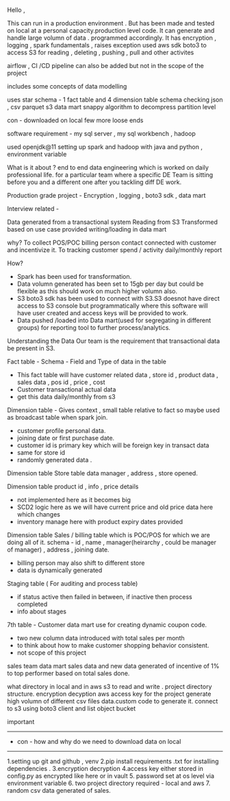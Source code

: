 Hello , 

This can run in a production environment . But has been made and tested on local at a personal capacity.production level code.
It can generate and handle large volumn of data . programmed accordingly.
It has encryption , logging , spark fundamentals , raises exception
used aws sdk boto3 to access S3 for reading , deleting , pushing , pull and other activites

airflow , CI /CD pipeline can also be added but not in the scope of the project

includes some concepts of data modelling

uses star schema - 1 fact table and 4 dimension table
schema checking 
json , csv 
parquet 
s3 data mart
snappy algorithm to decompress
partition level

con - downloaded on local 
few more loose ends


software requirement - my sql server , my sql workbench , hadoop

used openjdk@11
setting up spark and hadoop with java and python , environment variable


What is it about ?
end to end data engineering which is worked on daily professional life.
for a particular team where a specific DE Team is sitting before you and a different one after you tackling diff DE work.

Production grade project - Encryption , logging , boto3 sdk , data mart

Interview related -

Data generated from a transactional system
Reading from S3
Transformed based on use case provided
writing/loading in data mart

why?
To collect POS/POC billing person contact connected with customer
and incentivize it.
To tracking customer spend / activity
daily/monthly report

How?
- Spark has been used for transformation.
- Data volumn generated has been set to 15gb per day but could be    flexible as this should work on much higher volumn also.
- S3 boto3 sdk has been used to connect with S3.S3 doesnot have direct access to S3 console but programmatically where this software will have user created and access keys will be provided to work.
- Data pushed /loaded into Data mart(used for segregating in different groups) for reporting tool to further process/analytics.

Understanding the Data 
Our team is the requirement that transactional data be present in S3.

Fact table - 
Schema - Field and Type  of data in the table
- This fact table will have customer related data , store id , product data , sales data , pos id , price , cost 
- Customer transactional actual data
- get this data daily/monthly from s3

Dimension table - 
Gives context , small table relative to fact so maybe used as broadcast table when spark join.
- customer profile personal data.
- joining date or first purchase date.
- customer id is primary key which will be foreign key in transact data
- same for store id 
- randomly generated data .

Dimension table 
Store table data
manager , address , store opened.

Dimension table
product id , info , price details 
- not implemented here as it becomes big
- SCD2 logic here as we will have current price and old price data here which changes
- inventory manage here with product expiry dates provided

Dimension table 
Sales / billing table which is POC/POS for which we are doing all of it.
schema - id , name , manager(heirarchy , could be manager of manager) , address , joining date.
- billing person may also shift to different store
- data is dynamically generated

Staging table ( For auditing and process table)
-  if status active then failed in between, if inactive then process completed
- info about stages

7th table - Customer data mart
use for creating dynamic coupon code.
- two new column data introduced with total sales per month
- to think about how to make customer shopping behavior consistent.
- not scope of this project

sales team data mart
sales data and new data generated of incentive of 1% to top performer
based on total sales done.


what directory in local and in aws s3 to read and write . 
project directory structure.
encryption decyption aws access key for the project 
generate high volumn of different csv files data.custom code to generate it.
connect to s3 using boto3 client and list object bucket

important
********************
- con - how and why do we need to download data on local 
*********************

1.setting up git and github , venv
2.pip install requirements .txt for installing dependencies . 
3.encryption decryption 
4.access key either stored in config.py as encrypted like here or in vault 
5. password set at os level via environment variable
6. two project directory required - local and aws
7. random csv data generated of sales.

